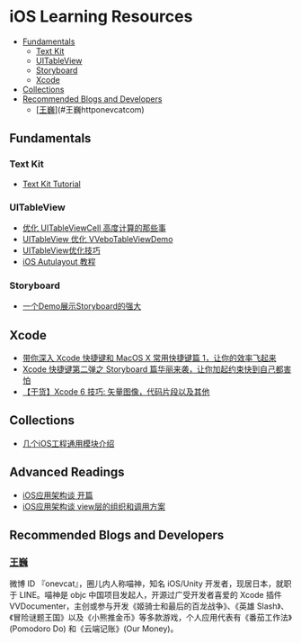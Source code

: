 # iOS Learning Resources

- [Fundamentals](#fundamentals)
  - [Text Kit](#text-kit)
  - [UITableView](#uitableview)
  - [Storyboard](#storyboard)
  - [Xcode](#xcode)
- [Collections](#collections)
- [Recommended Blogs and Developers](#recommended-blogs-and-developers)
  - [[王巍](http://onevcat.com/)](#王巍httponevcatcom)

## Fundamentals

### Text Kit

- [Text Kit Tutorial](http://www.raywenderlich.com/50151/text-kit-tutorial)

### UITableView

- [优化 UITableViewCell 高度计算的那些事](http://blog.sunnyxx.com/2015/05/17/cell-height-calculation/)
- [UITableView 优化 VVeboTableViewDemo](https://github.com/johnil/VVeboTableViewDemo)
- [UITableView优化技巧](http://longxdragon.github.io/2015/05/26/UITableView%E4%BC%98%E5%8C%96%E6%8A%80%E5%B7%A7/)
- [iOS Autulayout 教程](http://www.jianshu.com/users/96a14318a4de/latest_articles)

### Storyboard

- [一个Demo展示Storyboard的强大](http://www.jianshu.com/p/fa0d833673be)

## Xcode

- [带你深入 Xcode 快捷键和 MacOS X 常用快捷键篇 1，让你的效率飞起来](http://www.jianshu.com/p/7a9f9468e1e1?utm_campaign=maleskine&utm_content=note&utm_medium=writer_share&utm_source=weibo)
- [Xcode 快捷键第二弹之 Storyboard 篇华丽来袭，让你加起约束快到自己都害怕](http://www.jianshu.com/p/b9d313c7dda0)
- [【干货】Xcode 6 技巧: 矢量图像，代码片段以及其他](http://www.cocoachina.com/ios/20150521/11886.html)

## Collections

- [几个iOS工程通用模块介绍](http://www.jianshu.com/p/35ae342c60f6)

## Advanced Readings

- [iOS应用架构谈 开篇](http://casatwy.com/iosying-yong-jia-gou-tan-kai-pian.html)
- [iOS应用架构谈 view层的组织和调用方案](http://casatwy.com/iosying-yong-jia-gou-tan-viewceng-de-zu-zhi-he-diao-yong-fang-an.html)

## Recommended Blogs and Developers

### [王巍](http://onevcat.com/)

微博 ID 『onevcat』，圈儿内人称喵神，知名 iOS/Unity 开发者，现居日本，就职于 LINE。喵神是 objc 中国项目发起人，开源过广受开发者喜爱的 Xcode 插件 VVDocumenter，主创或参与开发《姬骑士和最后的百龙战争》、《英雄 Slash》、《冒险谜题王国》以及《小熊推金币》等多款游戏，个人应用代表有《番茄工作法》(Pomodoro Do) 和《云端记账》(Our Money)。